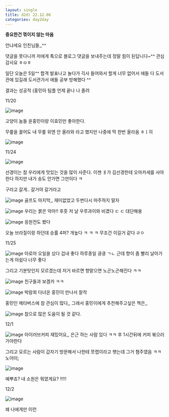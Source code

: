 ```yaml
---
layout: single
title: d2d) 22.12.06
categories: day2day
---
```


__중요한건 꺾이지 않는 마음__

안냐세요 인친님들,,^^

댓글을 못다니까 저에게 톡으로 블로그 댓글을 보내주는데 정말 힘이 된답니다~^^ 관심 감사요 ㅎㅁㅎ

일단 오늘은 5일^^ 합격 발표나고 놀다가 긱사 들어와서 할게 너무 없어서 애들 다 도서관에 있길래 도서관가서 애들 공부 방해했다 ^^

결과는 성공적 (홍민아 팀플 언제 끝나 나 졸려

11/20

![image](https://user-images.githubusercontent.com/52832956/205694396-4346d65a-35d8-4e52-a5cd-97b659cf99e3.png)

고양이 놈들 윤홍민이랑 이효민만 좋아한다.

무릎을 꿇어도 내 무릎 위엔 안 올라와 라고 했지만 나중에 딱 한번 올라옴 ㅎㅣ히

![image](https://user-images.githubusercontent.com/52832956/205694805-ef80cac1-139d-47df-b003-35c407958ef8.png)

11/24

![image](https://user-images.githubusercontent.com/52832956/205694994-5991443a-0ef2-47b1-b049-02ca6584a1a8.png)

선경이는 참 우리에게 맛있는 것을 많이 사준다. 이젠 ㅐ가 김선경한테 오마카세를 사야한다 하지만 내가 송도 안가면 그만이다 ㅋ 

구라고 갈게.. 갈거야 갈거라고 

![image](https://user-images.githubusercontent.com/52832956/205695196-65274cdb-89f8-43fc-a45d-a13eb738adca.png)
골프도 마지막,, 재미없었고 두번다시 마주하지 말자

![image](https://user-images.githubusercontent.com/52832956/205695327-1e50d970-0d99-4992-b76a-a2c98a709da9.png)
우리는 붉은 악마!! 후훗 저 날 우루과이와 비겼다 ㄷ ㄷ 대단해용

![image](https://user-images.githubusercontent.com/52832956/205695479-786eebb3-de3d-4822-9b31-6a30136e03aa.png)
응원전도 봤다

오늘 브라질이랑 하던데 승률 4퍼? 개높다 ㅋ ㅋ ㅋ 무조건 이길거 같다 ㄹㅇ

11/25

![image](https://user-images.githubusercontent.com/52832956/205695702-14f5e6e9-b80b-47e4-95ad-8b78736375a5.png)
아로마 오일을 샀다 겁내 좋다 하루종일 킁킁 ㄱㄴ 근데 향이 좀 빨리 날아가는게 아쉽다 너무 좋다

그리고 기분탓인지 모르겠는데 저거 바르면 향맡으면 노곤노곤해진다 ㅋㅋ

![image](https://user-images.githubusercontent.com/52832956/205695883-9065e2c9-585d-4810-a9d1-1a2cd521ebf5.png)
친구들과 보겜카 ㅋㅋ

![image](https://user-images.githubusercontent.com/52832956/205695987-2d7e83fa-94ed-4e56-848a-7e37b461793c.png)
박람회 다녀온 홍민이 만나서 찰칵

홍민인 메타버스에 참 관심이 많다,, 그래서 홍민이에게 추천해주고싶은 책은,,

![image](https://user-images.githubusercontent.com/52832956/205696282-c79aa53c-10fa-4f68-a19f-7e743f42dc44.png)
참으로 많은 도움이 될 것 같다.

12/1

![image](https://user-images.githubusercontent.com/52832956/205696375-51096b86-148b-4467-8c27-293d53447d24.png)
아이러브커피 재밌어요,, 은근 하는 사람 있다 ㅋㅋ 후 1시간뒤에 커피 볶으러 가야한다 

그리고 모르는 사람이 갑자기 방문해서 나한테 쪼랩이라고 햇는데 그거 혐주였음 ㅋㅋ 노어이;

![image](https://user-images.githubusercontent.com/52832956/205696685-bd9e5c2f-c079-4dca-988b-816a1c99117a.png)

예뿌죠? 내 소원은 뭐였게요? !!!!!

12/2

![image](https://user-images.githubusercontent.com/52832956/205696879-302b1c2b-5f40-4a56-9491-a998832c6d6c.png)

왜 나에게만 이런 
